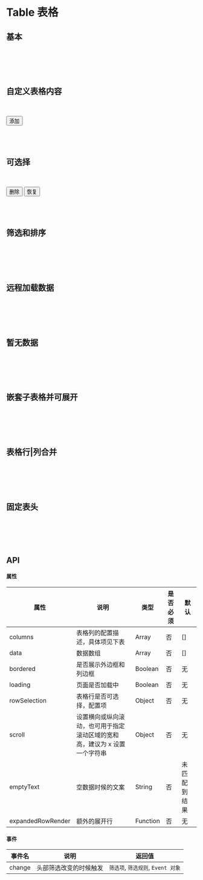 # Table 表格

##  基本

<br>
<br>

<div>
  <w-table :columns="baseColumns" :data="baseData"></w-table>
</div>
<br>
<br>

## 自定义表格内容

<br>
<br>

<div>
  <button class="inp-btn" @click="addDiy">添加</button>
  <br>
  <br>
  <w-table :columns="diyColumns" :data="diyData"></w-table>
</div>
<br>
<br>

##  可选择

<br>
<br>

<div>
  <button class="inp-btn" @click="selectRemove">删除</button>
  <button class="inp-btn" @click="selectReset">恢复</button>
  <br>
  <br>
  <w-table :rowSelection="{getCheckboxProps, change: selectChange}" :columns="checkboxColumns" :data="checkboxData"></w-table>
</div>
<br>
<br>

##  筛选和排序

<br>
<br>

<div>
  <w-table :loading="false" :columns="sortColumns" :data="sortData"></w-table>
</div>
<br>
<br>

## 远程加载数据

<br>
<br>

<div>
  <w-table :loading="ajaxLoading" :columns="ajaxColumns" :data="ajaxData" @change="ajaxChange"></w-table>
</div>
<br>
<br>

## 暂无数据

<br>
<br>

<div>
  <w-table :columns="emptyColumns"></w-table>
</div>
<br>
<br>

## 嵌套子表格并可展开

<br>
<br>

<div>
  <w-table :columns="expandColumns" :data="expandData" :expandedRowRender="expandedRowRender"></w-table>
</div>
<br>
<br>

## 表格行|列合并

<br>
<br>

<div>
  <w-table :columns="mergeColumns" :data="mergeData" bordered></w-table>
</div>
<br>
<br>

## 固定表头

<br>
<br>

<div>
  <w-table :columns="fixColumns" :data="fixData" :scroll="{ x: 1500, y: 240 }"></w-table>
</div>
<br>
<br>


## API

#### 属性

|属性|说明|类型|是否必须|默认|
|---|---|----|-------|---|
|columns|表格列的配置描述，具体项见下表|Array|否|[]|
|data|数据数组|Array|否|[]|
|bordered|是否展示外边框和列边框|Boolean|否|无|
|loading|页面是否加载中|Boolean|否|无|
|rowSelection|表格行是否可选择，配置项|Object|否|无|
|scroll|设置横向或纵向滚动，也可用于指定滚动区域的宽和高，建议为 x 设置一个字符串|Object|否|无|
|emptyText|空数据时候的文案|String|否|未匹配到结果|
|expandedRowRender|额外的展开行|Function|否|无|

#### 事件

|事件名|说明|返回值|
|-----|---|-----|
|change|头部筛选改变的时候触发|`筛选项`, `筛选规则`, `Event 对象`|


<script>
import reqwest from 'reqwest';
import WTable from '../water/table/Table';
import {baseData, baseColumns} from './table/base';
import {diyData, diyColumns, diyDataDemo} from './table/diy';
import {checkboxData, checkboxColumns} from './table/checkbox';
import {sortData, sortColumns} from './table/sort';
import {ajaxColumns} from './table/ajax';
import {emptyColumns} from './table/empty';
import {expandData, expandColumns, expandChildColumns, expandChildData} from './table/expand';
import {mergeData, mergeColumns} from './table/merge';
import {fixData, fixColumns} from './table/fix';


export default {
  data() {
    return {
      baseData,
      baseColumns,
      diyData,
      diyColumns,
      checkboxData,
      checkboxColumns,
      sortData,
      sortColumns,
      ajaxData: [],
      ajaxLoading: false,
      ajaxColumns,
      emptyColumns,
      expandData,
      expandColumns,
      mergeData,
      mergeColumns,
      fixData,
      fixColumns,
      selectCheck: baseData.filter(data => data.name === 'Joe Black'),
    };
  },
  mounted() {
    this.ajaxInit();
  },
  methods: {
    getCheckboxProps:(record, type) => {
      if(type === 'tbody') {
        return {
          disabled: record.name === 'John Brown',
          on: record.name === 'Joe Black',
        };
      }
    },
    selectChange(ev, status, checked, item, itemIdx) {
      this.selectCheck = checked.slice();
    },
    selectRemove() {
      this.checkboxData = this.checkboxData.filter(checkItem => this.selectCheck.findIndex(selectCheckItem => selectCheckItem.name === checkItem.name) < 0);
    },
    selectReset() {
      this.checkboxData = checkboxData.slice();
    },
    ajaxChange(sorter, sortOrder, ev) {
      this.ajaxInit({
        ...sorter,
        sortOrder,
      });
    },
    ajaxInit(params = {}) {
      this.ajaxLoading = true;
      reqwest({
        url: 'https://randomuser.me/api',
        method: 'get',
        data: {
          results: 10,
          ...params,
        },
        type: 'json',
      }).then((data) => {
        this.ajaxLoading = false;
        this.ajaxData = data.results;
      });
    },
    expandedRowRender: (createElement, { dataItem, dataIdx, data}) => {
      return createElement(WTable, {
        style: {
          margin: '-16px -16px -17px',
        },
        props: {
          columns: expandChildColumns,
          data: expandChildData,
        },
      });
    },
    addDiy() {
      this.diyData.push(diyDataDemo);
      this.diyData[this.diyData.length - 1].key = this.diyData.length - 1;
    },
  },
  components: {
    WTable,
  },
};
</script>
<style lang="scss">
$font-path: '../water/font/';
@import '../water/icon/style/icon.scss';
@import '../water/tag/style/tag.scss';
@import '../water/form/input/input.scss';
@import '../water/popconfirm/style/popconfirm.scss';
@import '../water/table/style/table.scss';


.inp-btn {
  border: none;
  cursor: pointer;
  border: 1px solid #1996f9;
  color: #333;
  transition: color 0.4s, background 0.4s;

  &:focus {
    outline: none;
  }

  &.on {
    background: #1996f9;
    color: #fff;
  }
}
</style>
